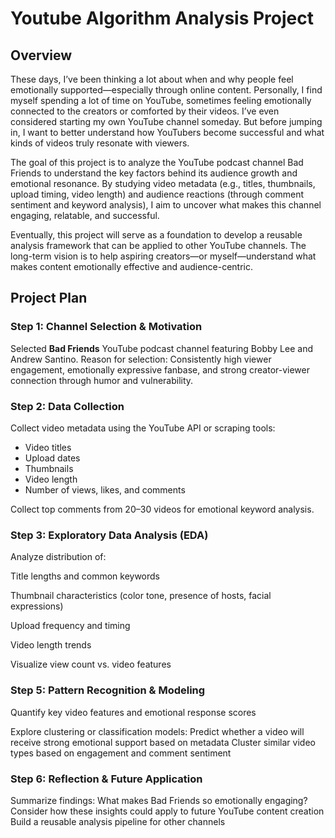 # Youtube Algorithm Analysis Project

## Overview 
These days, I’ve been thinking a lot about when and why people feel emotionally supported—especially through online content. Personally, I find myself spending a lot of time on YouTube, sometimes feeling emotionally connected to the creators or comforted by their videos. I’ve even considered starting my own YouTube channel someday. But before jumping in, I want to better understand how YouTubers become successful and what kinds of videos truly resonate with viewers.

The goal of this project is to analyze the YouTube podcast channel Bad Friends to understand the key factors behind its audience growth and emotional resonance. By studying video metadata (e.g., titles, thumbnails, upload timing, video length) and audience reactions (through comment sentiment and keyword analysis), I aim to uncover what makes this channel engaging, relatable, and successful.

Eventually, this project will serve as a foundation to develop a reusable analysis framework that can be applied to other YouTube channels. The long-term vision is to help aspiring creators—or myself—understand what makes content emotionally effective and audience-centric.


## Project Plan
### Step 1: Channel Selection & Motivation
Selected **Bad Friends** YouTube podcast channel featuring Bobby Lee and Andrew Santino.
Reason for selection: Consistently high viewer engagement, emotionally expressive fanbase, and strong creator-viewer connection through humor and vulnerability.

### Step 2: Data Collection
Collect video metadata using the YouTube API or scraping tools:
- Video titles
- Upload dates
- Thumbnails
- Video length
- Number of views, likes, and comments

Collect top comments from 20–30 videos for emotional keyword analysis.

### Step 3: Exploratory Data Analysis (EDA)
Analyze distribution of:

Title lengths and common keywords

Thumbnail characteristics (color tone, presence of hosts, facial expressions)

Upload frequency and timing

Video length trends

Visualize view count vs. video features

### Step 5: Pattern Recognition & Modeling
Quantify key video features and emotional response scores

Explore clustering or classification models:
Predict whether a video will receive strong emotional support based on metadata
Cluster similar video types based on engagement and comment sentiment

### Step 6: Reflection & Future Application
Summarize findings: What makes Bad Friends so emotionally engaging?
Consider how these insights could apply to future YouTube content creation
Build a reusable analysis pipeline for other channels




